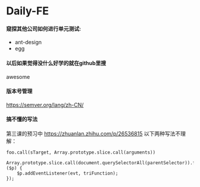 # Daily-FE

#### 窥探其他公司如何进行单元测试:
* ant-design
* egg

#### 以后如果觉得没什么好学的就在github里搜
awesome

#### 版本号管理
https://semver.org/lang/zh-CN/

#### 搞不懂的写法
第三课的预习中 https://zhuanlan.zhihu.com/p/26536815 以下两种写法不理解：
```
foo.call(sTarget, Array.prototype.slice.call(arguments))
```
```
Array.prototype.slice.call(document.querySelectorAll(parentSelector)).forEach(function ($p) {
    $p.addEventListener(evt, triFunction);
});
```